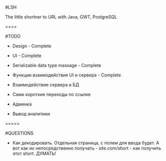 #LSH

The little shortner to URL with Java, GWT, PostgreSQL

====

#TODO
- Design - Complete
- UI - Complete
- Serializable data type massage - Complete
- Функции взаимодействия UI и сервера - Complete
- Взаимодействие сервера и БД

- Сами короткие переходы по ссылке
- Админка 
- Вывод аналитики

=====

#QUESTIONS

- Как декодировать. Отдельная страница, с полем для ввода будет. А вот как их непосредственно получать - site.com/short  - как получить этот short. ДУМАТЬ!
